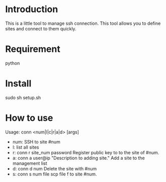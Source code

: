 Introduction
============
This is a little tool to manage ssh connection. This tool allows you to define
sites and connect to them quickly.

Requirement
===========
python

Install
==========
sudo sh setup.sh

How to use
==========
Usage: conn <num|l|c|r|a|d> [args]
   - num: SSH to site #num
   - l: list all sites
   - r: conn r site_num password
     Register public key to to the site of #num.
   - a: conn a user@ip "Description to adding site."
     Add a site to the management list
   - d: conn d num
    Delete the site with #num
   - s: conn s num file
    scp file f to site #num.
